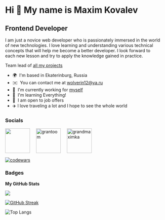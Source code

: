 Hi 👋 My name is Maxim Kovalev
=================================

Frontend Developer
--------------------------------

I am just a novice web developer who is passionately immersed in the world of new technologies. I love learning and understanding various technical concepts that will help me become a better developer. I look forward to each new lesson and try to apply the knowledge gained in practice.

Team lead of [all my projects](https://github.com/Grantoom?tab=overview&from=2023-08-01&to=2023-08-07)

* 🌍  I'm based in Ekaterinburg, Russia
* ✉️  You can contact me at [wolverin12@ya.ru](mailto:wolveri12@ya.ru)
* 🚀  I'm currently working for [myself](https://github.com/Grantoom?tab=overview&from=2023-08-01&to=2023-08-07)
* 🧠  I'm learning Everything!
* 🤝  I am open to job offers
* ✈️  I love traveling a lot and I hope to see the whole world


### Socials

<p align="bottom" style="display: flex;"> 
<a href="https://github.com/Grantoom" style = "margin-right: 20px;"target="_blank" rel="noreferrer"><img src="https://gitlab.com/uploads/-/system/group/avatar/10532272/github.png" width="80" height= 80" /></a> 
<a href="https://codepen.io/grantoom" style = "margin-right: 20px;" target="blank"><img align="center" src="https://raw.githubusercontent.com/rahuldkjain/github-profile-readme-generator/master/src/images/icons/Social/codepen.svg" alt="grantoom" height="80" width="80" /></a>
<a href="https://instagram.com/grandmaximka" target="blank"><img align="center" src="https://raw.githubusercontent.com/rahuldkjain/github-profile-readme-generator/master/src/images/icons/Social/instagram.svg" alt="grandmaximka" height="80" width="80" /></a>
</p>

[![codewars](https://www.codewars.com/users/Grantoom/badges/large)](https://www.codewars.com/users/Grantoom)  

### Badges

<b>My GitHub Stats</b>

![](https://github-profile-summary-cards.vercel.app/api/cards/profile-details?username=Grantoom&theme=solarized_dark)

[![GitHub Streak](https://github-readme-streak-stats.herokuapp.com/?user=Grantoom)](https://git.io/streak-stats)

![Top Langs](https://github-readme-stats.vercel.app/api/top-langs/?username=Grantoom)

